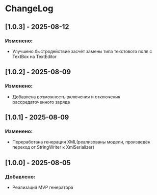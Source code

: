 ﻿# ChangeLog
## [1.0.3] - 2025-08-12
### Изменено:
- Улучшено быстродействие засчёт замены типа текстового поля с TextBox на TextEditor
## [1.0.2] - 2025-08-09
### Изменено:
- Добавлена возможность включения и отключения рассредаточенного заряда
## [1.0.1] - 2025-08-09
### Изменено:
- Переработана генерация XML(реализованы модели, произведён переход от StringWriter к XmlSerializer)
## [1.0.0] - 2025-08-05
### Добавлено:
- Реализация MVP генератора
